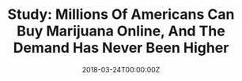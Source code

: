 ---
date: '2018-03-24T00:00:00Z'
external_link: https://web.archive.org/web/20210616053508/https://www.inquisitr.com/4839495/study-millions-of-americans-can-buy-marijuana-online-and-the-demand-has-never-been-higher/
image:
  focal_point: Smart
original_link: https://www.inquisitr.com/4839495/study-millions-of-americans-can-buy-marijuana-online-and-the-demand-has-never-been-higher/
summary: A new study, led by San Diego State University Graduate School of Public
  Health associate research professor John W. Ayers, demonstrates how easy it is for
  Americans to purchase marijuana online. "By studying anonymized, aggregate internet
  searches and search results, we were able to directly observe the online marijuana
  marketplace." The overall annual growth-rate for marijuana shopping searches, researchers
  found, was significantly positive since 2005, in all studied states, bar Alabama
  and Mississippi. However, for some searches, all links on the first page of Google
  were pointing to online marijuana retailers. Conclusions"Millions of Americans search
  for marijuana online, and websites where marijuana can be purchased are often the
  top search result," researchers concluded, adding that "marijuana can be sold in
  states that do not currently allow it."
title: 'Study: Millions Of Americans Can Buy Marijuana Online, And The Demand Has
  Never Been Higher'
---